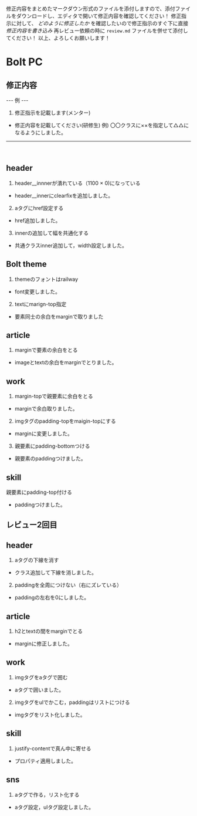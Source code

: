修正内容をまとめたマークダウン形式のファイルを添付しますので、添付ファイルをダウンロードし、エディタで開いて修正内容を確認してください！
修正指示に対して、 *どのように修正したか* を確認したいので修正指示のすぐ下に直接 *修正内容を書き込み* 
再レビュー依頼の時に `review.md` ファイルを併せて添付してください！
以上、よろしくお願いします！
​
# Bolt PC
## 修正内容
--- 例 ---
1. 修正指示を記載します(メンター)
  - 修正内容を記載してください(研修生)
    例) 〇〇クラスに××を指定して△△になるようにしました。
----------
​
## header
1. header__innnerが潰れている（1100 × 0)になっている
  - header__innerにclearfixを追加しました。
2. aタグにhref設定する
  - href追加しました。
3. innerの追加して幅を共通化する
  - 共通クラスinner追加して，width設定しました。
## Bolt theme
1. themeのフォントはrailway
 - font変更しました。
2. textにmarign-top指定
 - 要素同士の余白をmarginで取りました
## article
1. marginで要素の余白をとる
 - imageとtextの余白をmarginでとりました。

## work
1. margin-topで親要素に余白をとる
 - marginで余白取りました。
2. imgタグのpadding-topをmaigin-topにする
 - marginに変更しました。
3. 親要素にpadding-bottomつける
 - 親要素のpaddingつけました。


## skill
親要素にpadding-top付ける
 - paddingつけました。



## レビュー2回目

## header
1. aタグの下線を消す
  - クラス追加して下線を消しました。
2. paddingを全周につけない（右にズレている）
  - paddingの左右を0にしました。

## article
1. h2とtextの間をmarginでとる
  - marginに修正しました。

## work
1. imgタグをaタグで囲む
  - aタグで囲いました。
2. imgタグをulでかこむ，paddingはリストにつける
  - imgタグをリスト化しました。

## skill
1. justify-contentで真ん中に寄せる
  - プロパティ適用しました。
## sns
1. aタグで作る，リスト化する
  - aタグ設定，ulタグ設定しました。
  

